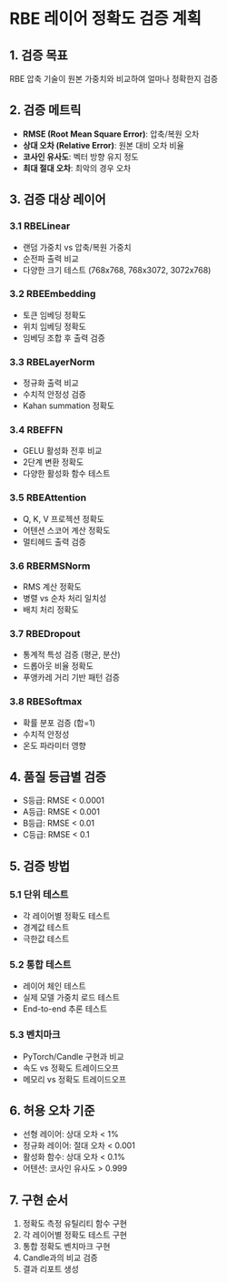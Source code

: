 # RBE 레이어 정확도 검증 계획

## 1. 검증 목표
RBE 압축 기술이 원본 가중치와 비교하여 얼마나 정확한지 검증

## 2. 검증 메트릭
- **RMSE (Root Mean Square Error)**: 압축/복원 오차
- **상대 오차 (Relative Error)**: 원본 대비 오차 비율
- **코사인 유사도**: 벡터 방향 유지 정도
- **최대 절대 오차**: 최악의 경우 오차

## 3. 검증 대상 레이어

### 3.1 RBELinear
- 랜덤 가중치 vs 압축/복원 가중치
- 순전파 출력 비교
- 다양한 크기 테스트 (768x768, 768x3072, 3072x768)

### 3.2 RBEEmbedding  
- 토큰 임베딩 정확도
- 위치 임베딩 정확도
- 임베딩 조합 후 출력 검증

### 3.3 RBELayerNorm
- 정규화 출력 비교
- 수치적 안정성 검증
- Kahan summation 정확도

### 3.4 RBEFFN
- GELU 활성화 전후 비교
- 2단계 변환 정확도
- 다양한 활성화 함수 테스트

### 3.5 RBEAttention
- Q, K, V 프로젝션 정확도
- 어텐션 스코어 계산 정확도
- 멀티헤드 출력 검증

### 3.6 RBERMSNorm
- RMS 계산 정확도
- 병렬 vs 순차 처리 일치성
- 배치 처리 정확도

### 3.7 RBEDropout
- 통계적 특성 검증 (평균, 분산)
- 드롭아웃 비율 정확도
- 푸앵카레 거리 기반 패턴 검증

### 3.8 RBESoftmax
- 확률 분포 검증 (합=1)
- 수치적 안정성
- 온도 파라미터 영향

## 4. 품질 등급별 검증
- S등급: RMSE < 0.0001
- A등급: RMSE < 0.001  
- B등급: RMSE < 0.01
- C등급: RMSE < 0.1

## 5. 검증 방법

### 5.1 단위 테스트
- 각 레이어별 정확도 테스트
- 경계값 테스트
- 극한값 테스트

### 5.2 통합 테스트
- 레이어 체인 테스트
- 실제 모델 가중치 로드 테스트
- End-to-end 추론 테스트

### 5.3 벤치마크
- PyTorch/Candle 구현과 비교
- 속도 vs 정확도 트레이드오프
- 메모리 vs 정확도 트레이드오프

## 6. 허용 오차 기준
- 선형 레이어: 상대 오차 < 1%
- 정규화 레이어: 절대 오차 < 0.001
- 활성화 함수: 상대 오차 < 0.1%
- 어텐션: 코사인 유사도 > 0.999

## 7. 구현 순서
1. 정확도 측정 유틸리티 함수 구현
2. 각 레이어별 정확도 테스트 구현
3. 통합 정확도 벤치마크 구현
4. Candle과의 비교 검증
5. 결과 리포트 생성 